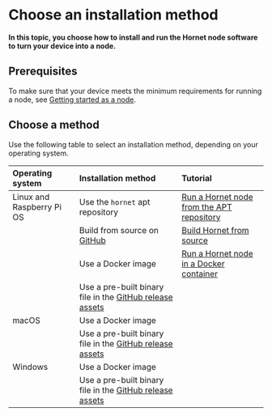 # Choose an installation method

**In this topic, you choose how to install and run the Hornet node software to turn your device into a node.**

## Prerequisites

To make sure that your device meets the minimum requirements for running a node, see [Getting started as a node](root://getting-started/1.0/nodes/overview.md).

## Choose a method

Use the following table to select an installation method, depending on your operating system.

|**Operating system**|**Installation method**|**Tutorial**|
|:-------------------|:----------------------|:-----------|
|Linux and Raspberry Pi OS|Use the `hornet` apt repository|[Run a Hornet node from the APT repository](../tutorials/install-hornet-linux.md)|
| |Build from source on [GitHub](https://github.com/gohornet/hornet)| [Build Hornet from source](../tutorials/build-from-source.md)|
| |Use a Docker image| [Run a Hornet node in a Docker container](../tutorials/install-hornet-docker.md)
| |Use a pre-built binary file in the [GitHub release assets](https://github.com/gohornet/hornet/releases)| |
|macOS|Use a Docker image| |
| |Use a pre-built binary file in the [GitHub release assets](https://github.com/gohornet/hornet/releases)
|Windows|Use a Docker image| |
| |Use a pre-built binary file in the [GitHub release assets](https://github.com/gohornet/hornet/releases) | |